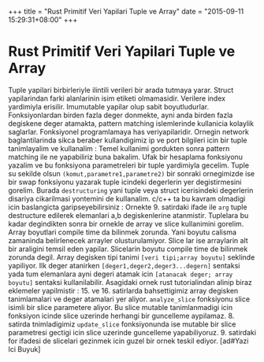+++
title =  "Rust Primitif Veri Yapilari Tuple ve Array"
date = "2015-09-11 15:29:31+08:00"
+++
# Rust Primitif Veri Yapilari Tuple ve Array

Tuple yapilari birbirleriyle ilintili verileri bir arada tutmaya yarar. Struct yapilarindan farki alanlarinin isim etiketi olmamasidir. Verilere index yardimiyla erisilir. Imumutable yapilar olup sabit boyutludurlar. Fonksiyonlardan birden fazla deger donmekte, ayni anda birden fazla degiskene deger atamakta, pattern matching islemlerinde kullanicia kolaylik saglarlar. Fonksiyonel programlamaya has veriyapilaridir. Ornegin network baglantilarinda sikca beraber kullandigimiz ip ve port bilgileri icin bir tuple tanimlayalim ve kullanalim :  Temel kullanimi gordukten sonra pattern matching ile ne yapabiliriz buna bakalim. Ufak bir hesaplama fonksiyonu yazalim ve bu fonksiyona parametreleri bir tuple yardimiyla gecelim. Tuple su sekilde olsun `(komut,parametre1,parametre2)` bir sonraki ornegimizde ise bir swap fonksiyonu yazarak tuple icindeki degerlerin yer degistirmesini gorelim. Burada `destructuring` yani tuple veya struct icerisindeki degerlerin disariya cikarilmasi yontemini de kullanalim. c/c++ ta bu kavram olmadigi icin baslangicta garipseyebilirsiniz :  Ornekte 9. satirdaki ifade ile `arg` tuple destructure edilerek elemanlari a,b degiskenlerine atanmistir. Tuplelara bu kadar degindikten sonra bir ornekle de array ve slice kullanimini gorelim. Array boyutlari compile time da bilinmek zorunda. Yani boyutu calisma zamaninda belirlenecek arrayler olusturulamiyor. Slice lar ise arraylarin alt bir araligini temsil eden yapilar. Slicelarin boyutu compile time de bilinmek zorunda degil. Array degisken tipi tanimi `[veri tipi;array boyutu]` seklinde yapiliyor. Ilk deger atanirken `[deger1,deger2,deger3...degern]` sentaksi yada tum elemanlara ayni degeri atamak icin `[atanacak deger; array boyutu]` sentaksi kullanilabilir. Asagidaki ornek rust tutorialindan alinip biraz eklemeler yapilmistir :  15\. ve 16. satirlarda bahsettigimiz array degisken tanimlamalari ve deger atamalari yer aliyor. `analyze_slice` fonksiyonu slice isimli bir slice parametere aliyor. Bu slice mutable tanimlanmadigi icin fonksiyon icinde slice uzerinde herhangi bir guncelleme aypilamaz. 8. satirda tnimladigimiz `update_slice` fonksiyonunda ise mutable bir slice parametresi gectigi icin slice uzerinde guncelleme yapabiliyoruz. 9. satirdaki for ifadesi de slicelari gezinmek icin guzel bir ornek teskil ediyor. [ad#Yazi Ici Buyuk]
